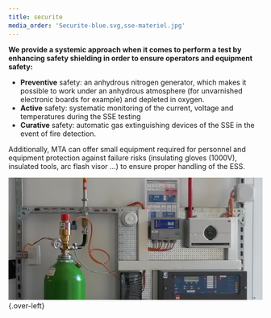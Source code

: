 ```yaml
---
title: securite
media_order: 'Securite-blue.svg,sse-materiel.jpg'
---
```


**We provide a systemic approach when it comes to perform a test by enhancing safety shielding in order to ensure operators and equipment safety:**

* **Preventive** safety: an anhydrous nitrogen generator, which makes it possible to work under an anhydrous atmosphere (for unvarnished electronic boards for example) and depleted in oxygen.
* **Active** safety: systematic monitoring of the current, voltage and  temperatures during the SSE testing
* **Curative** safety: automatic gas extinguishing devices of the SSE in the event of fire detection.

Additionally, MTA can offer small equipment required for personnel and equipment protection against failure risks (insulating gloves (1000V), insulated tools, arc flash visor ...) to ensure proper handling of the ESS.

![](sse-materiel.jpg?classes=caption  "Example of curative Li-ion safety &#40;bottle and central safety  &#41; "){.over-left}
